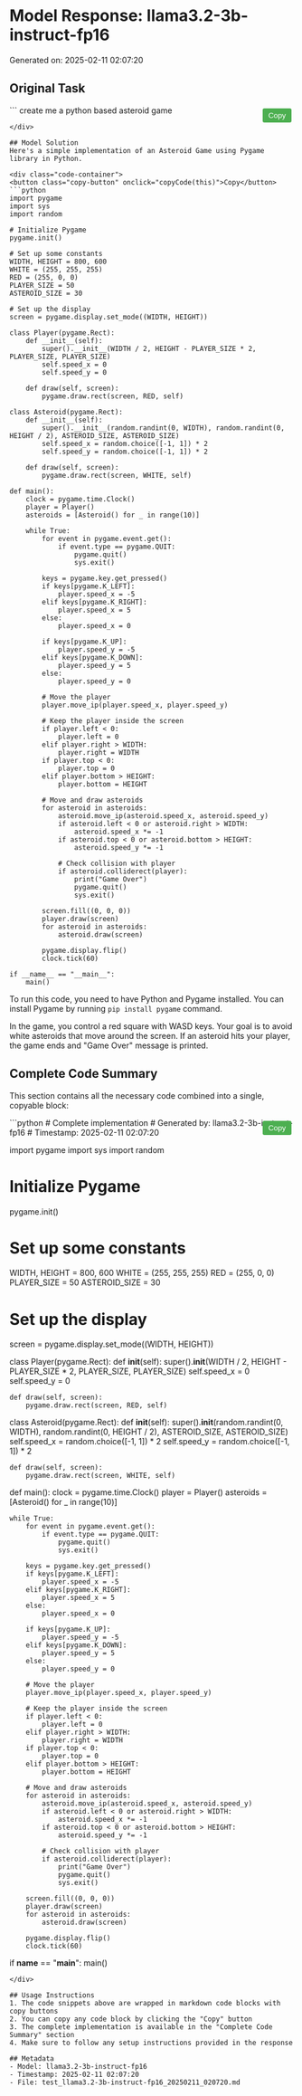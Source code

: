 # Model Response: llama3.2-3b-instruct-fp16
Generated on: 2025-02-11 02:07:20


<style>
.copy-button {
    position: absolute;
    top: 5px;
    right: 5px;
    padding: 5px 10px;
    background-color: #4CAF50;
    color: white;
    border: none;
    border-radius: 3px;
    cursor: pointer;
    z-index: 1;
}
.code-container {
    position: relative;
    margin: 10px 0;
}
.copy-button:hover {
    background-color: #45a049;
}
.copy-button:active {
    background-color: #3d8b40;
}
</style>

<script>
function copyCode(buttonElement) {
    const codeBlock = buttonElement.parentElement.querySelector('code');
    const range = document.createRange();
    range.selectNode(codeBlock);
    window.getSelection().removeAllRanges();
    window.getSelection().addRange(range);
    try {
        document.execCommand('copy');
        buttonElement.textContent = 'Copied!';
        setTimeout(() => {
            buttonElement.textContent = 'Copy';
        }, 2000);
    } catch(e) {
        console.error('Failed to copy text:', e);
        buttonElement.textContent = 'Failed to copy';
    }
    window.getSelection().removeAllRanges();
}
</script>


## Original Task
<div class="code-container">
<button class="copy-button" onclick="copyCode(this)">Copy</button>
```
create me a python based asteroid game 

```
</div>

## Model Solution
Here's a simple implementation of an Asteroid Game using Pygame library in Python.

<div class="code-container">
<button class="copy-button" onclick="copyCode(this)">Copy</button>
```python
import pygame
import sys
import random

# Initialize Pygame
pygame.init()

# Set up some constants
WIDTH, HEIGHT = 800, 600
WHITE = (255, 255, 255)
RED = (255, 0, 0)
PLAYER_SIZE = 50
ASTEROID_SIZE = 30

# Set up the display
screen = pygame.display.set_mode((WIDTH, HEIGHT))

class Player(pygame.Rect):
    def __init__(self):
        super().__init__(WIDTH / 2, HEIGHT - PLAYER_SIZE * 2, PLAYER_SIZE, PLAYER_SIZE)
        self.speed_x = 0
        self.speed_y = 0

    def draw(self, screen):
        pygame.draw.rect(screen, RED, self)

class Asteroid(pygame.Rect):
    def __init__(self):
        super().__init__(random.randint(0, WIDTH), random.randint(0, HEIGHT / 2), ASTEROID_SIZE, ASTEROID_SIZE)
        self.speed_x = random.choice([-1, 1]) * 2
        self.speed_y = random.choice([-1, 1]) * 2

    def draw(self, screen):
        pygame.draw.rect(screen, WHITE, self)

def main():
    clock = pygame.time.Clock()
    player = Player()
    asteroids = [Asteroid() for _ in range(10)]

    while True:
        for event in pygame.event.get():
            if event.type == pygame.QUIT:
                pygame.quit()
                sys.exit()

        keys = pygame.key.get_pressed()
        if keys[pygame.K_LEFT]:
            player.speed_x = -5
        elif keys[pygame.K_RIGHT]:
            player.speed_x = 5
        else:
            player.speed_x = 0

        if keys[pygame.K_UP]:
            player.speed_y = -5
        elif keys[pygame.K_DOWN]:
            player.speed_y = 5
        else:
            player.speed_y = 0

        # Move the player
        player.move_ip(player.speed_x, player.speed_y)

        # Keep the player inside the screen
        if player.left < 0:
            player.left = 0
        elif player.right > WIDTH:
            player.right = WIDTH
        if player.top < 0:
            player.top = 0
        elif player.bottom > HEIGHT:
            player.bottom = HEIGHT

        # Move and draw asteroids
        for asteroid in asteroids:
            asteroid.move_ip(asteroid.speed_x, asteroid.speed_y)
            if asteroid.left < 0 or asteroid.right > WIDTH:
                asteroid.speed_x *= -1
            if asteroid.top < 0 or asteroid.bottom > HEIGHT:
                asteroid.speed_y *= -1

            # Check collision with player
            if asteroid.colliderect(player):
                print("Game Over")
                pygame.quit()
                sys.exit()

        screen.fill((0, 0, 0))
        player.draw(screen)
        for asteroid in asteroids:
            asteroid.draw(screen)

        pygame.display.flip()
        clock.tick(60)

if __name__ == "__main__":
    main()
```
</div>

To run this code, you need to have Python and Pygame installed. You can install Pygame by running `pip install pygame` command.

In the game, you control a red square with WASD keys. Your goal is to avoid white asteroids that move around the screen. If an asteroid hits your player, the game ends and "Game Over" message is printed.

## Complete Code Summary
This section contains all the necessary code combined into a single, copyable block:

<div class="code-container">
<button class="copy-button" onclick="copyCode(this)">Copy</button>
```python
# Complete implementation
# Generated by: llama3.2-3b-instruct-fp16
# Timestamp: 2025-02-11 02:07:20

import pygame
import sys
import random

# Initialize Pygame
pygame.init()

# Set up some constants
WIDTH, HEIGHT = 800, 600
WHITE = (255, 255, 255)
RED = (255, 0, 0)
PLAYER_SIZE = 50
ASTEROID_SIZE = 30

# Set up the display
screen = pygame.display.set_mode((WIDTH, HEIGHT))

class Player(pygame.Rect):
    def __init__(self):
        super().__init__(WIDTH / 2, HEIGHT - PLAYER_SIZE * 2, PLAYER_SIZE, PLAYER_SIZE)
        self.speed_x = 0
        self.speed_y = 0

    def draw(self, screen):
        pygame.draw.rect(screen, RED, self)

class Asteroid(pygame.Rect):
    def __init__(self):
        super().__init__(random.randint(0, WIDTH), random.randint(0, HEIGHT / 2), ASTEROID_SIZE, ASTEROID_SIZE)
        self.speed_x = random.choice([-1, 1]) * 2
        self.speed_y = random.choice([-1, 1]) * 2

    def draw(self, screen):
        pygame.draw.rect(screen, WHITE, self)

def main():
    clock = pygame.time.Clock()
    player = Player()
    asteroids = [Asteroid() for _ in range(10)]

    while True:
        for event in pygame.event.get():
            if event.type == pygame.QUIT:
                pygame.quit()
                sys.exit()

        keys = pygame.key.get_pressed()
        if keys[pygame.K_LEFT]:
            player.speed_x = -5
        elif keys[pygame.K_RIGHT]:
            player.speed_x = 5
        else:
            player.speed_x = 0

        if keys[pygame.K_UP]:
            player.speed_y = -5
        elif keys[pygame.K_DOWN]:
            player.speed_y = 5
        else:
            player.speed_y = 0

        # Move the player
        player.move_ip(player.speed_x, player.speed_y)

        # Keep the player inside the screen
        if player.left < 0:
            player.left = 0
        elif player.right > WIDTH:
            player.right = WIDTH
        if player.top < 0:
            player.top = 0
        elif player.bottom > HEIGHT:
            player.bottom = HEIGHT

        # Move and draw asteroids
        for asteroid in asteroids:
            asteroid.move_ip(asteroid.speed_x, asteroid.speed_y)
            if asteroid.left < 0 or asteroid.right > WIDTH:
                asteroid.speed_x *= -1
            if asteroid.top < 0 or asteroid.bottom > HEIGHT:
                asteroid.speed_y *= -1

            # Check collision with player
            if asteroid.colliderect(player):
                print("Game Over")
                pygame.quit()
                sys.exit()

        screen.fill((0, 0, 0))
        player.draw(screen)
        for asteroid in asteroids:
            asteroid.draw(screen)

        pygame.display.flip()
        clock.tick(60)

if __name__ == "__main__":
    main()

```
</div>

## Usage Instructions
1. The code snippets above are wrapped in markdown code blocks with copy buttons
2. You can copy any code block by clicking the "Copy" button
3. The complete implementation is available in the "Complete Code Summary" section
4. Make sure to follow any setup instructions provided in the response

## Metadata
- Model: llama3.2-3b-instruct-fp16
- Timestamp: 2025-02-11 02:07:20
- File: test_llama3.2-3b-instruct-fp16_20250211_020720.md
